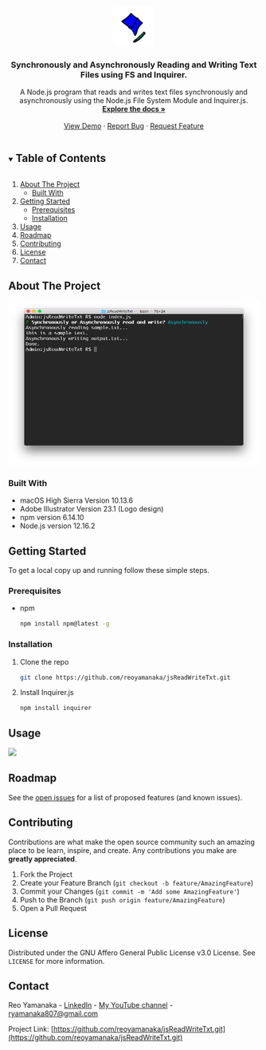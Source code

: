 <!--
*** Thanks for checking out this project. If you have a suggestion
*** that would make this better, please fork the repo and create a pull request
*** or simply open an issue with the tag "enhancement".
***
-->


<!-- PROJECT LOGO -->
<br />
<p align="center">
  <a href="https://github.com/reoyamanaka/jsReadWriteTxt.git">
    <img src="images/readWrite.gif" alt="Logo" width="80" height="80">
  </a>

  <h3 align="center">Synchronously and Asynchronously Reading and Writing Text Files using FS and Inquirer.</h3>

  <p align="center">
    A Node.js program that reads and writes text files synchronously and asynchronously using the Node.js File System Module and Inquirer.js.
    <br />
    <a href="https://github.com/reoyamanaka/jsReadWriteTxt"><strong>Explore the docs »</strong></a>
    <br />
    <br />
    <a href="#usage">View Demo</a>
    ·
    <a href="https://github.com/reoyamanaka/jsReadWriteTxt/issues">Report Bug</a>
    ·
    <a href="https://github.com/reoyamanaka/jsReadWriteTxt/issues">Request Feature</a>
  </p>
</p>



<!-- TABLE OF CONTENTS -->
<details open="open">
  <summary><h2 style="display: inline-block">Table of Contents</h2></summary>
  <ol>
    <li>
      <a href="#about-the-project">About The Project</a>
      <ul>
        <li><a href="#built-with">Built With</a></li>
      </ul>
    </li>
    <li>
      <a href="#getting-started">Getting Started</a>
      <ul>
        <li><a href="#prerequisites">Prerequisites</a></li>
        <li><a href="#installation">Installation</a></li>
      </ul>
    </li>
    <li><a href="#usage">Usage</a></li>
    <li><a href="#roadmap">Roadmap</a></li>
    <li><a href="#contributing">Contributing</a></li>
    <li><a href="#license">License</a></li>
    <li><a href="#contact">Contact</a></li>
  </ol>
</details>



<!-- ABOUT THE PROJECT -->
## About The Project

<p align="left">
  <img src="images/0.png" width="729" height="330">
</p>

### Built With

* macOS High Sierra Version 10.13.6
* Adobe Illustrator Version 23.1 (Logo design)
* npm version 6.14.10
* Node.js version 12.16.2


<!-- GETTING STARTED -->
## Getting Started

To get a local copy up and running follow these simple steps.

### Prerequisites

* npm
  ```sh
  npm install npm@latest -g
  ```

### Installation

1. Clone the repo
   ```sh
   git clone https://github.com/reoyamanaka/jsReadWriteTxt.git
   ```
2. Install Inquirer.js
   ```sh
   npm install inquirer
   ```


<!-- USAGE -->
## Usage

![](images/readWriteDemo.gif)


<!-- ROADMAP -->
## Roadmap

See the [open issues](https://github.com/reoyamanaka/jsReadWriteTxt/issues) for a list of proposed features (and known issues).



<!-- CONTRIBUTING -->
## Contributing

Contributions are what make the open source community such an amazing place to be learn, inspire, and create. Any contributions you make are **greatly appreciated**.

1. Fork the Project
2. Create your Feature Branch (`git checkout -b feature/AmazingFeature`)
3. Commit your Changes (`git commit -m 'Add some AmazingFeature'`)
4. Push to the Branch (`git push origin feature/AmazingFeature`)
5. Open a Pull Request



<!-- LICENSE -->
## License

Distributed under the GNU Affero General Public License v3.0 License. See `LICENSE` for more information.


<!-- CONTACT -->
## Contact

Reo Yamanaka - [LinkedIn](https://www.linkedin.com/in/reo-yamanaka-7a2289119/) - [My YouTube channel](https://www.youtube.com/channel/UCBwqp_MEM2XcSnq7kRvOB3A) - ryamanaka807@gmail.com

Project Link: [https://github.com/reoyamanaka/jsReadWriteTxt.git](https://github.com/reoyamanaka/jsReadWriteTxt.git)
